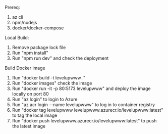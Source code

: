 Prereq:
1. az cli
2. npm/nodejs
3. docker/docker-compose

Local Build:
1. Remove package lock file
2. Run "npm install"
3. Run "npm run dev" and check the deployment

Build Docker image
1. Run "docker build -t levelupwww ."
2. Run "docker images" check the image
3. Run "docker run -it -p 80:5173 levelupwww" and deploy the image locally on port 80
4. Run "az login" to login to Azure
5. Run "az acr login --name levelupwww" to log in to container registry
6. Run "docker tag levelupwww levelupwww.azurecr.io/levelupwww:latest" to tag the local image
7. Run "docker push levelupwww.azurecr.io/levelupwww:latest" to push the latest image


